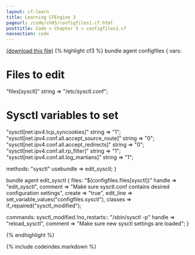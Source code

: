 ```yaml
---
layout: cf-learn
title: Learning CFEngine 3
pageurl: /code/ch05/configfiles1.cf.html
posttitle: Code > Chapter 5 > configfiles1.cf
navsection: code
---
```


[(download this file)](/src/ch05/configfiles1.cf)
{% highlight cf3 %}
bundle agent configfiles 
{
vars:  
  # Files to edit
  "files[sysctl]" string => "/etc/sysctl.conf"; 

  # Sysctl variables to set
  "sysctl[net.ipv4.tcp_syncookies]"               string => "1"; 
  "sysctl[net.ipv4.conf.all.accept_source_route]" string => "0";
  "sysctl[net.ipv4.conf.all.accept_redirects]"    string => "0";
  "sysctl[net.ipv4.conf.all.rp_filter]"           string => "1";
  "sysctl[net.ipv4.conf.all.log_martians]"        string => "1";

methods: 
  "sysctl"  usebundle => edit_sysctl;
}

bundle agent edit_sysctl
{
files: 
  "$(configfiles.files[sysctl])"
    handle => "edit_sysctl",
    comment => "Make sure sysctl.conf contains desired configuration settings",
    create => "true",
    edit_line => set_variable_values("configfiles.sysctl"), 
    classes => if_repaired("sysctl_modified"); 
 
commands: 
  sysctl_modified.!no_restarts::
    "/sbin/sysctl -p"
    handle => "reload_sysctl",
    comment => "Make sure new sysctl settings are loaded";
}


{% endhighlight %}

{% include codeindex.markdown %}
